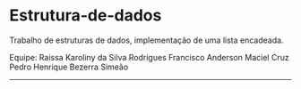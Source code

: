 # Estrutura-de-dados
Trabalho de estruturas de dados, implementaçâo de uma lista encadeada.



Equipe:
Raissa Karoliny da Silva Rodrigues
Francisco Anderson Maciel Cruz
Pedro Henrique Bezerra Simeão

-----------------------------------------------------------------------------------------------------

